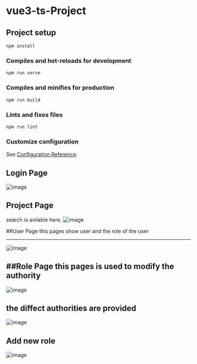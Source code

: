 # vue3-ts-Project

## Project setup
```
npm install
```

### Compiles and hot-reloads for development
```
npm run serve
```

### Compiles and minifies for production
```
npm run build
```

### Lints and fixes files
```
npm run lint
```

### Customize configuration
See [Configuration Reference](https://cli.vuejs.org/config/).


## Login Page 
![image](https://user-images.githubusercontent.com/75529294/189635995-5b50e589-85e3-421e-991a-0cc344ebd074.png)

## Project Page
search is avilable here. 
![image](https://user-images.githubusercontent.com/75529294/189636364-e567640f-88b7-4bef-b134-cb8920b5c5bc.png)

##User Page 
this pages show user and the role of the user 

---------------------------------------------------------------------------------------------------------------------
![image](https://user-images.githubusercontent.com/75529294/189636616-f0bc814a-2799-45f1-b123-3bcf347aa847.png)

##Role Page
this pages is used to modify the authority 
---------------------------------------------------------------------------------------------------------------------
![image](https://user-images.githubusercontent.com/75529294/189637310-bc433c0c-05bc-4bb6-afda-5e472654f1db.png)

the diffect authorities are provided 
---------------------------------------------------------------------------------------------------------------------
![image](https://user-images.githubusercontent.com/75529294/189637443-131df488-de48-402d-ac04-a7068a73b66c.png)

Add new role 
---------------------------------------------------------------------------------------------------------------------
![image](https://user-images.githubusercontent.com/75529294/189637557-4f7b1a57-738f-4e1a-aff5-9f3d57c0dbe8.png)


